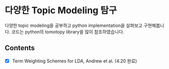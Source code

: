 # 다양한 Topic Modeling 탐구
다양한 topic modeling을 공부하고 python implementation을 살펴보고 구현해봅니다. 코드는 python의 tomotopy library을 많이 참조하였습니다.

## Contents
- [X] Term Weighting Schemes for LDA, Andrew et al. (4.20 완료)

